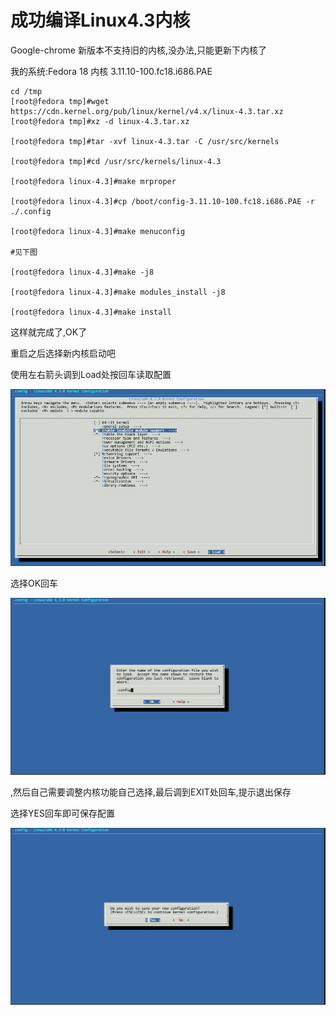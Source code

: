 # 成功编译Linux4.3内核  

Google-chrome 新版本不支持旧的内核,没办法,只能更新下内核了

我的系统:Fedora 18  内核 3.11.10-100.fc18.i686.PAE

```Shell
cd /tmp
[root@fedora tmp]#wget https://cdn.kernel.org/pub/linux/kernel/v4.x/linux-4.3.tar.xz
[root@fedora tmp]#xz -d linux-4.3.tar.xz

[root@fedora tmp]#tar -xvf linux-4.3.tar -C /usr/src/kernels

[root@fedora tmp]#cd /usr/src/kernels/linux-4.3

[root@fedora linux-4.3]#make mrproper

[root@fedora linux-4.3]#cp /boot/config-3.11.10-100.fc18.i686.PAE -r ./.config

[root@fedora linux-4.3]#make menuconfig

#见下图

[root@fedora linux-4.3]#make -j8

[root@fedora linux-4.3]#make modules_install -j8 

[root@fedora linux-4.3]#make install
```



这样就完成了,OK了

重启之后选择新内核启动吧


使用左右箭头调到Load处按回车读取配置

![image](https://raw.githubusercontent.com/shoukaiseki/blogdoc/master/Linux/%E6%88%90%E5%8A%9F%E7%BC%96%E8%AF%91Linux4.3%E5%86%85%E6%A0%B8/img/001.png)

选择OK回车

![image](https://raw.githubusercontent.com/shoukaiseki/blogdoc/master/Linux/%E6%88%90%E5%8A%9F%E7%BC%96%E8%AF%91Linux4.3%E5%86%85%E6%A0%B8/img/002.png)

,然后自己需要调整内核功能自己选择,最后调到EXIT处回车,提示退出保存

 选择YES回车即可保存配置

![image](https://raw.githubusercontent.com/shoukaiseki/blogdoc/master/Linux/%E6%88%90%E5%8A%9F%E7%BC%96%E8%AF%91Linux4.3%E5%86%85%E6%A0%B8/img/003.png)
 


